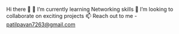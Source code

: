 Hi there 👋
🌱 I’m currently learning Networking skills
👯 I’m looking to collaborate on exciting projects
📫 Reach out to me - patilpavan7263@gmail.com
